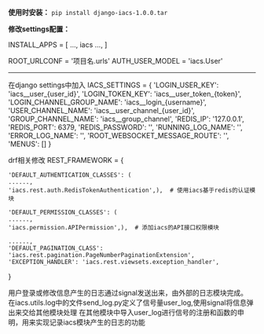 **使用时安装：**
`pip install django-iacs-1.0.0.tar`

**修改settings配置：**

INSTALL_APPS = [
	...,
	iacs
	...,
]

ROOT_URLCONF = '项目名.urls'
AUTH_USER_MODEL = 'iacs.User'

---------------------------
在django settings中加入
IACS_SETTINGS = {
	'LOGIN_USER_KEY': 'iacs__user_{user_id}',
	'LOGIN_TOKEN_KEY': 'iacs__user_token_{token}',
	'LOGIN_CHANNEL_GROUP_NAME': 'iacs__login_{username}',
	'USER_CHANNEL_NAME': 'iacs__user_channel_{user_id}',
	'GROUP_CHANNEL_NAME': 'iacs__group_channel',
	'REDIS_IP': '127.0.0.1',
	'REDIS_PORT': 6379,
	'REDIS_PASSWORD': '',
	'RUNNING_LOG_NAME': '',
	'ERROR_LOG_NAME': '',
	'ROOT_WEBSOCKET_MESSAGE_ROUTE': '',
    'MENUS': []
}

drf相关修改
REST_FRAMEWORK = {

    'DEFAULT_AUTHENTICATION_CLASSES': (
    ......,
    'iacs.rest.auth.RedisTokenAuthentication',),  # 使用iacs基于redis的认证模块

    'DEFAULT_PERMISSION_CLASSES': (
    ......,
    'iacs.permission.APIPermission',),  # 添加iacs的API接口权限模块

    ......,
    'DEFAULT_PAGINATION_CLASS': 'iacs.rest.pagination.PageNumberPaginationExtension',
    'EXCEPTION_HANDLER': 'iacs.rest.viewsets.exception_handler',
}

用户登录或修改信息产生的日志通过signal发送出来，由外部的日志模块完成。
在iacs.utils.log中的文件send_log.py定义了信号量user_log,使用signal将信息弹出来交给其他模块处理
在其他模块中导入user_log进行信号的注册和函数的申明，用来实现记录iacs模块产生的日志的功能